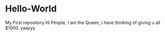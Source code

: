 # Hello-World
My First repository
Hi People, I am the Queen, i have thinking of giving u all $1000. yaayyy
